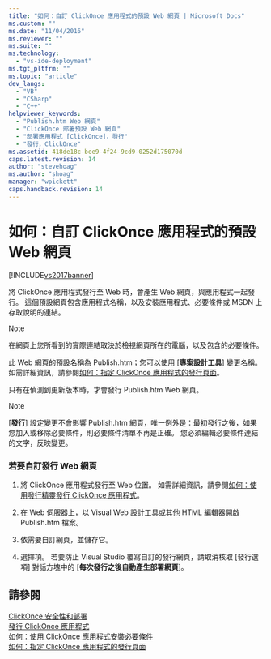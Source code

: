 ```yaml
---
title: "如何：自訂 ClickOnce 應用程式的預設 Web 網頁 | Microsoft Docs"
ms.custom: ""
ms.date: "11/04/2016"
ms.reviewer: ""
ms.suite: ""
ms.technology: 
  - "vs-ide-deployment"
ms.tgt_pltfrm: ""
ms.topic: "article"
dev_langs: 
  - "VB"
  - "CSharp"
  - "C++"
helpviewer_keywords: 
  - "Publish.htm Web 網頁"
  - "ClickOnce 部署預設 Web 網頁"
  - "部署應用程式 [ClickOnce]，發行"
  - "發行，ClickOnce"
ms.assetid: 418de18c-bee9-4f24-9cd9-0252d175070d
caps.latest.revision: 14
author: "stevehoag"
ms.author: "shoag"
manager: "wpickett"
caps.handback.revision: 14
---
```

# 如何：自訂 ClickOnce 應用程式的預設 Web 網頁
[!INCLUDE[vs2017banner](../code-quality/includes/vs2017banner.md)]

將 ClickOnce 應用程式發行至 Web 時，會產生 Web 網頁，與應用程式一起發行。  這個預設網頁包含應用程式名稱，以及安裝應用程式、必要條件或 MSDN 上存取說明的連結。  
  
> [!NOTE]
>  在網頁上您所看到的實際連結取決於檢視網頁所在的電腦，以及包含的必要條件。  
  
 此 Web 網頁的預設名稱為 Publish.htm；您可以使用 \[**專案設計工具**\] 變更名稱。  如需詳細資訊，請參閱[如何：指定 ClickOnce 應用程式的發行頁面](../deployment/how-to-specify-a-publish-page-for-a-clickonce-application.md)。  
  
 只有在偵測到更新版本時，才會發行 Publish.htm Web 網頁。  
  
> [!NOTE]
>  \[**發行**\] 設定變更不會影響 Publish.htm 網頁，唯一例外是：最初發行之後，如果您加入或移除必要條件，則必要條件清單不再是正確。  您必須編輯必要條件連結的文字，反映變更。  
  
### 若要自訂發行 Web 網頁  
  
1.  將 ClickOnce 應用程式發行至 Web 位置。  如需詳細資訊，請參閱[如何：使用發行精靈發行 ClickOnce 應用程式](../Topic/How%20to:%20Publish%20a%20ClickOnce%20Application%20using%20the%20Publish%20Wizard.md)。  
  
2.  在 Web 伺服器上，以 Visual Web 設計工具或其他 HTML 編輯器開啟 Publish.htm 檔案。  
  
3.  依需要自訂網頁，並儲存它。  
  
4.  選擇項。  若要防止 Visual Studio 覆寫自訂的發行網頁，請取消核取 \[發行選項\] 對話方塊中的 \[**每次發行之後自動產生部署網頁**\]。  
  
## 請參閱  
 [ClickOnce 安全性和部署](../deployment/clickonce-security-and-deployment.md)   
 [發行 ClickOnce 應用程式](../deployment/publishing-clickonce-applications.md)   
 [如何：使用 ClickOnce 應用程式安裝必要條件](../Topic/How%20to:%20Install%20Prerequisites%20with%20a%20ClickOnce%20Application.md)   
 [如何：指定 ClickOnce 應用程式的發行頁面](../deployment/how-to-specify-a-publish-page-for-a-clickonce-application.md)